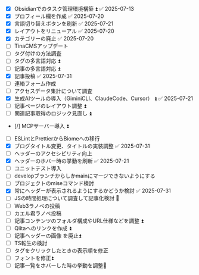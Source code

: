 - [x] Obsidianでのタスク管理環境構築 ⏫ ✅ 2025-07-13
- [x] プロフィール欄を作成 ✅ 2025-07-20
- [x] 言語切り替えボタンを刷新 ✅ 2025-07-21
- [x] レイアウトをリニューアル ✅ 2025-07-20
- [x] カテゴリーの廃止 ✅ 2025-07-20
- [ ] TinaCMSアップデート
- [ ] タグ付けの方法調査
- [ ] タグの多言語対応 ⏫
- [ ] 記事の多言語対応 ⏫
- [x] 記事投稿 ✅ 2025-07-31
- [ ] 連絡フォーム作成
- [ ] アクセスデータ集計について調査
- [x] 生成AIツールの導入（GiminiCLI、ClaudeCode、Cursor） ⏫ ✅ 2025-07-21
- [ ] 記事ページのレイアウト調整 ⏫
- [ ] 関連記事取得のロジック見直し ⏫
- [/] MCPサーバー導入 ⏫
- [ ] ESLintとPrettierからBiomeへの移行
- [x] ブログタイトル変更、タイトルの実装調整 ✅ 2025-07-31
- [ ] ヘッダーのアクセシビリティ向上
- [x] ヘッダーのホバー時の挙動を刷新 ✅ 2025-07-21
- [ ] ユニットテスト導入
- [ ] developブランチからしかmainにマージできないようにする
- [ ] プロジェクトのmiseコマンド検討
- [x] 常にヘッダーが表示されるようにするかどうか検討 ✅ 2025-07-31
- [ ] JSの時間処理について調査して記事化検討 🔼
- [ ] Web3ラノベの投稿
- [ ] カエル君ラノベ投稿
- [ ] 記事コンテンツのフォルダ構成やURL仕様などを調整 ⏫
- [ ] Qiitaへのリンクを作成 ⏫
- [ ] 記事ヘッダーの画像 を廃止⏫
- [ ] TS転生の検討
- [ ] タグをクリックしたときの表示順を修正
- [ ] フォントを修正⏫ 
- [ ] 記事一覧をホバーした時の挙動を調整🔼 